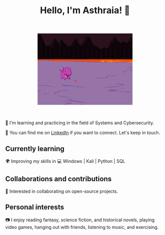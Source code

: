 <body>
<header style="text-align: center;">
    <h1 align="center">Hello, I'm Asthraia! 🌟</h1>
</header>
            <p align="center">
            <img src="https://raw.githubusercontent.com/Asthraia/profile/main/4f1n.gif" 
             width="300" 
             height="225">
            </p>
<br>
    <section>
            <p>🌱 I'm learning and practicing in the field of Systems and Cybersecurity.</p>
            <p>💬 You can find me on <a href="https://www.linkedin.com/in/mjmartinezleo/" class="highlight">LinkedIn</a> if you want to connect. Let's keep in touch.</p>
</section>
<section>
            <h2>Currently learning</h2>
            <p>🌍 Improving my skills in <span class="highlight">💻 Windows | Kali | Python | SQL </span></p>
</section>
<section>
            <h2>Collaborations and contributions</h2>
            <p>🤝 Interested in collaborating on open-source projects.</p>
</section>
<section>
            <h2>Personal interests</h2>
            <p>📷 I enjoy reading fantasy, science fiction, and historical novels, playing video games, hanging out with friends, listening to music, and exercising.</p>
</section>
</body>
